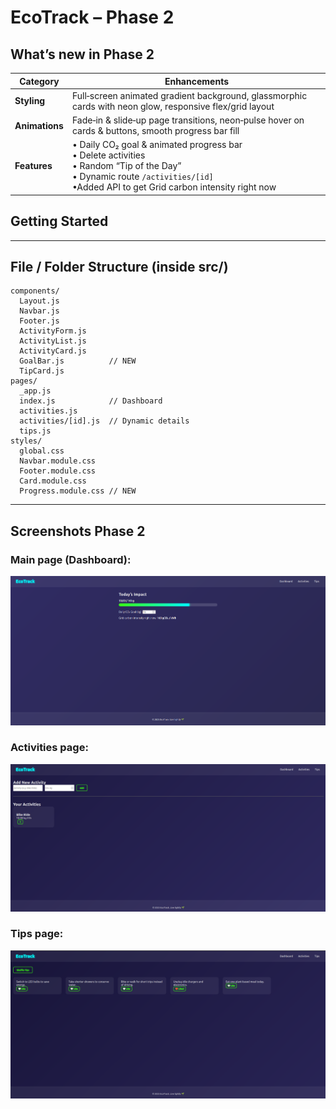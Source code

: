 # EcoTrack – Phase 2

## What’s new in Phase 2
| Category | Enhancements |
|----------|--------------|
| **Styling** | Full‑screen animated gradient background, glassmorphic cards with neon glow, responsive flex/grid layout |
| **Animations** | Fade‑in & slide‑up page transitions, neon‑pulse hover on cards & buttons, smooth progress bar fill |
| **Features** | • Daily CO₂ goal & animated progress bar<br>• Delete activities<br>• Random “Tip of the Day”<br>• Dynamic route `/activities/[id]`<br>•Added API to get Grid carbon intensity right now |

## Getting Started


---

## File / Folder Structure (inside **src/**)
```
components/
  Layout.js
  Navbar.js
  Footer.js
  ActivityForm.js
  ActivityList.js
  ActivityCard.js
  GoalBar.js          // NEW
  TipCard.js
pages/
  _app.js
  index.js            // Dashboard
  activities.js
  activities/[id].js  // Dynamic details
  tips.js
styles/
  global.css
  Navbar.module.css
  Footer.module.css
  Card.module.css
  Progress.module.css // NEW
```


---

## Screenshots Phase 2

### Main page (Dashboard):
![Main page](screenshots/Screenshot_from_2025-04-14_15-48-58.png)

### Activities page:
![Main page](screenshots/Screenshot_from_2025-04-14_15-51-19.png)

### Tips page:
![Main page](screenshots/Screenshot_from_2025-04-14_15-51-53.png)



